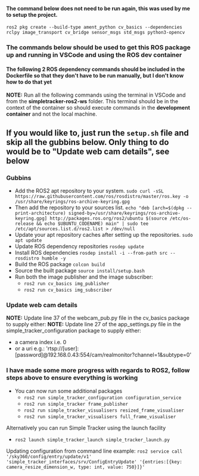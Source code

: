#### The command below does not need to be run again, this was used by me to setup the project.
`ros2 pkg create --build-type ament_python cv_basics --dependencies rclpy image_transport cv_bridge sensor_msgs std_msgs python3-opencv`

### The commands below should be used to get this ROS package up and running in VSCode and using the ROS dev container

#### The following 2 ROS dependency commands should be included in the Dockerfile so that they don't have to be run manually, but I don't know how to do that yet

**NOTE:** Run all the following commands using the terminal in VSCode and from the **simpletracker-ros2-ws** folder. This terminal should be in the context of the container so should execute commands in the **development container** and not the local machine.

## If you would like to, just run the `setup.sh` file and skip all the gubbins below. Only thing to do would be to "Update web cam details", see below

### Gubbins
* Add the ROS2 apt repository to your system. `sudo curl -sSL https://raw.githubusercontent.com/ros/rosdistro/master/ros.key -o /usr/share/keyrings/ros-archive-keyring.gpg`
* Then add the repository to your sources list. `echo "deb [arch=$(dpkg --print-architecture) signed-by=/usr/share/keyrings/ros-archive-keyring.gpg] http://packages.ros.org/ros2/ubuntu $(source /etc/os-release && echo $UBUNTU_CODENAME) main" | sudo tee /etc/apt/sources.list.d/ros2.list > /dev/null`
* Update your apt repository caches after setting up the repositories. `sudo apt update`
* Update ROS dependency repositories `rosdep update`
* Install ROS dependencies `rosdep install -i --from-path src --rosdistro humble -y`
* Build the ROS package `colcon build`
* Source the built package `source install/setup.bash`
* Run both the image publisher and the image subscriber:
  * `ros2 run cv_basics img_publisher` 
  * `ros2 run cv_basics img_subscriber`

### Update web cam details
**NOTE:** Update line 37 of the webcam_pub.py file in the cv_basics package to supply either:
**NOTE:** Update line 27 of the app_settings.py file in the simple_tracker_configuration package to supply either:
* a camera index i.e. 0
* or a uri e.g.: 'rtsp://[user]:[password]@192.168.0.43:554/cam/realmonitor?channel=1&subtype=0'

### I have made some more progress with regards to ROS2, follow steps above to ensure everything is working

* You can now run some additional packages
  * `ros2 run simple_tracker_configuration configuration_service` 
  * `ros2 run simple_tracker frame_publisher`
  * `ros2 run simple_tracker_visualisers resized_frame_visualiser`
  * `ros2 run simple_tracker_visualisers full_frame_visualiser`

Alternatively you can run Simple Tracker using the launch facility
* `ros2 launch simple_tracker_launch simple_tracker_launch.py` 

Updating configuration from command line example:
`ros2 service call '/sky360/config/entry/update/v1' 'simple_tracker_interfaces/srv/ConfigEntryUpdate' '{entries:[{key: camera_resize_dimension_w, type: int, value: 750}]}'`
